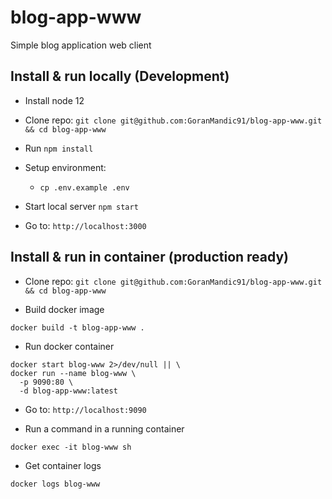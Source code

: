 # blog-app-www
Simple blog application web client
## Install & run locally (Development)
- Install node 12
- Clone repo: `git clone git@github.com:GoranMandic91/blog-app-www.git && cd blog-app-www`
- Run `npm install`
- Setup environment:
  - `cp .env.example .env`
  
- Start local server `npm start`
- Go to: `http://localhost:3000`


## Install & run in container (production ready)
- Clone repo: `git clone git@github.com:GoranMandic91/blog-app-www.git && cd blog-app-www`

- Build docker image
```console
docker build -t blog-app-www .
```

- Run docker container
```console
docker start blog-www 2>/dev/null || \
docker run --name blog-www \
  -p 9090:80 \
  -d blog-app-www:latest
```

- Go to: `http://localhost:9090`

- Run a command in a running container
```console
docker exec -it blog-www sh
```

- Get container logs
```console
docker logs blog-www
```

